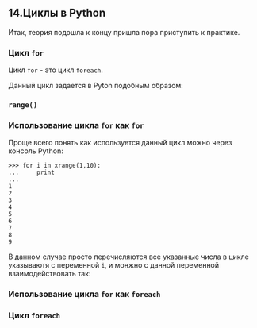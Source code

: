 ## 14.Циклы в Python

Итак, теория подошла к концу пришла пора приступить к практике.

### Цикл `for`

Цикл `for` - это цикл `foreach`.

Данный цикл задается в Pyton подобным образом:

### `range()`

### Использование цикла `for` как `for`

Проще всего понять как используется данный цикл можно через консоль Python:

```shell
>>> for i in xrange(1,10):
...		print
...
1
2
3
4
5
6
7
8
9
```

В данном случае просто перечисляются все указанные числа в цикле указываютя с переменной `i`, и монжно с данной переменной взаимодействовать так:



### Использование цикла `for` как `foreach`

### Цикл `foreach`
